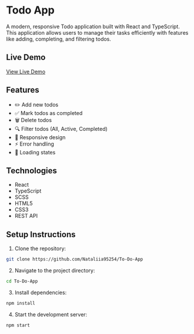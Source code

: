 # Todo App

A modern, responsive Todo application built with React and TypeScript. This application allows users to manage their tasks efficiently with features like adding, completing, and filtering todos.

## Live Demo

[View Live Demo](https://Nataliia95254.github.io/To-Do-Appi/)

## Features

- ✏️ Add new todos
- ✅ Mark todos as completed
- 🗑️ Delete todos
- 🔍 Filter todos (All, Active, Completed)
- 📱 Responsive design
- ⚡ Error handling
- 🔄 Loading states

## Technologies

- React
- TypeScript
- SCSS
- HTML5
- CSS3
- REST API

## Setup Instructions

1. Clone the repository:
```bash
git clone https://github.com/Nataliia95254/To-Do-App
```

2. Navigate to the project directory:
```bash
cd To-Do-App
```

3. Install dependencies:
```bash
npm install
```

4. Start the development server:
```bash
npm start
```


